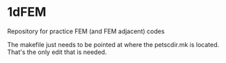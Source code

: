 # 1dFEM
Repository for practice FEM (and FEM adjacent) codes


The makefile just needs to be pointed at where the petscdir.mk is located. That's the only edit that is needed.
